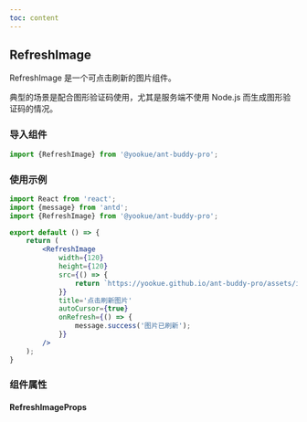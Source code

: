 ```yaml
---
toc: content
---
```


## RefreshImage

RefreshImage 是一个可点击刷新的图片组件。

典型的场景是配合图形验证码使用，尤其是服务端不使用 Node.js 而生成图形验证码的情况。

### 导入组件

```jsx | pure
import {RefreshImage} from '@yookue/ant-buddy-pro';
```

### 使用示例

```jsx
import React from 'react';
import {message} from 'antd';
import {RefreshImage} from '@yookue/ant-buddy-pro';

export default () => {
    return (
        <RefreshImage
            width={120}
            height={120}
            src={() => {
                return `https://yookue.github.io/ant-buddy-pro/assets/ico/logo-icon.svg?timestamp=${Date.now()}`;
            }}
            title='点击刷新图片'
            autoCursor={true}
            onRefresh={() => {
                message.success('图片已刷新');
            }}
        />
    );
}
```

### 组件属性

#### RefreshImageProps

<API src="@/field/RefreshImage/index.tsx" hideTitle></API>
